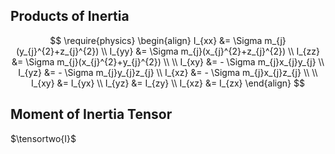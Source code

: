## Products of Inertia
$$
\require{physics}
\begin{align}
I_{xx} &= \Sigma m_{j}(y_{j}^{2}+z_{j}^{2}) \\ 
I_{yy} &= \Sigma m_{j}(x_{j}^{2}+z_{j}^{2}) \\
I_{zz} &= \Sigma m_{j}(x_{j}^{2}+y_{j}^{2}) \\ \\
I_{xy} &= - \Sigma m_{j}x_{j}y_{j}  \\
I_{yz} &= - \Sigma m_{j}y_{j}z_{j}  \\
I_{xz} &= - \Sigma m_{j}x_{j}z_{j}  \\ \\
I_{xy} &= I_{yx}  \\
I_{yz} &= I_{zy} \\
I_{xz} &= I_{zx}
\end{align}
$$

## Moment of Inertia Tensor

$\tensortwo{I}$